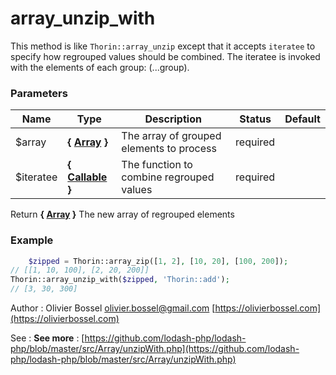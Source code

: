 # array_unzip_with

This method is like `Thorin::array_unzip` except that it accepts `iteratee` to specify
how regrouped values should be combined. The iteratee is invoked with the
elements of each group: (...group).



### Parameters
Name  |  Type  |  Description  |  Status  |  Default
------------  |  ------------  |  ------------  |  ------------  |  ------------
$array  |  **{ [Array](http://php.net/manual/en/language.types.array.php) }**  |  The array of grouped elements to process  |  required  |
$iteratee  |  **{ [Callable](http://php.net/manual/en/language.types.callable.php) }**  |  The function to combine regrouped values  |  required  |

Return **{ [Array](http://php.net/manual/en/language.types.array.php) }** The new array of regrouped elements

### Example
```php
	$zipped = Thorin::array_zip([1, 2], [10, 20], [100, 200]);
// [[1, 10, 100], [2, 20, 200]]
Thorin::array_unzip_with($zipped, 'Thorin::add');
// [3, 30, 300]
```
Author : Olivier Bossel [olivier.bossel@gmail.com](mailto:olivier.bossel@gmail.com) [https://olivierbossel.com](https://olivierbossel.com)

See : **See more** : [https://github.com/lodash-php/lodash-php/blob/master/src/Array/unzipWith.php](https://github.com/lodash-php/lodash-php/blob/master/src/Array/unzipWith.php)